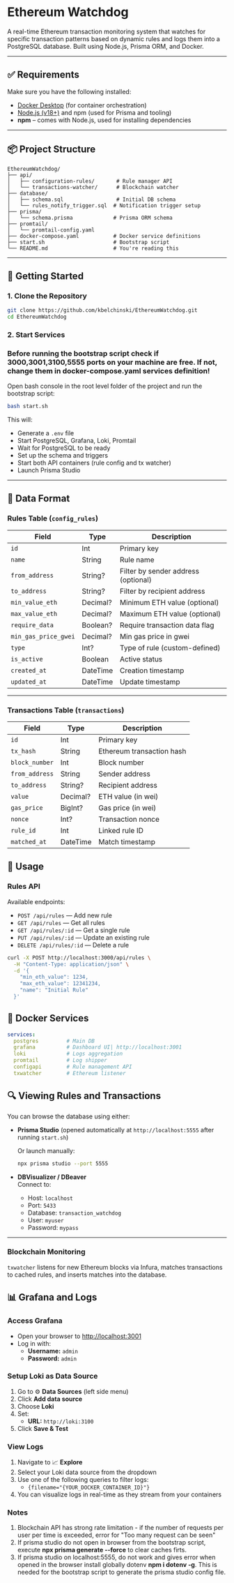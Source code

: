 # Ethereum Watchdog

A real-time Ethereum transaction monitoring system that watches for specific transaction patterns based on dynamic rules and logs them into a PostgreSQL database. Built using Node.js, Prisma ORM, and Docker.

---

## ✅ Requirements

Make sure you have the following installed:

- [Docker Desktop](https://www.docker.com/products/docker-desktop) (for container orchestration)
- [Node.js (v18+)](https://nodejs.org/) and npm (used for Prisma and tooling)
- **npm** – comes with Node.js, used for installing dependencies

---

## 📦 Project Structure

```
EthereumWatchdog/
├── api/
│   ├── configuration-rules/       # Rule manager API
│   └── transactions-watcher/      # Blockchain watcher
├── database/
│   ├── schema.sql                 # Initial DB schema
│   └── rules_notify_trigger.sql  # Notification trigger setup
├── prisma/
│   └── schema.prisma             # Prisma ORM schema
├── promtail/
│   └── promtail-config.yaml
├── docker-compose.yaml           # Docker service definitions
├── start.sh                      # Bootstrap script
└── README.md                     # You're reading this
```

---

## 🚀 Getting Started

### 1. Clone the Repository

```bash
git clone https://github.com/kbelchinski/EthereumWatchdog.git
cd EthereumWatchdog
```

### 2. Start Services

### Before running the bootstrap script check if 3000,3001,3100,5555 ports on your machine are free. If not, change them in docker-compose.yaml services definition!

Open bash console in the root level folder of the project and run the bootstrap script:

```bash
bash start.sh
```

This will:

- Generate a `.env` file
- Start PostgreSQL, Grafana, Loki, Promtail
- Wait for PostgreSQL to be ready
- Set up the schema and triggers
- Start both API containers (rule config and tx watcher)
- Launch Prisma Studio

---

## 🧾 Data Format

### Rules Table (`config_rules`)

| Field                | Type     | Description                         |
| -------------------- | -------- | ----------------------------------- |
| `id`                 | Int      | Primary key                         |
| `name`               | String   | Rule name                           |
| `from_address`       | String?  | Filter by sender address (optional) |
| `to_address`         | String?  | Filter by recipient address         |
| `min_value_eth`      | Decimal? | Minimum ETH value (optional)        |
| `max_value_eth`      | Decimal? | Maximum ETH value (optional)        |
| `require_data`       | Boolean? | Require transaction data flag       |
| `min_gas_price_gwei` | Decimal? | Min gas price in gwei               |
| `type`               | Int?     | Type of rule (custom-defined)       |
| `is_active`          | Boolean  | Active status                       |
| `created_at`         | DateTime | Creation timestamp                  |
| `updated_at`         | DateTime | Update timestamp                    |

---

### Transactions Table (`transactions`)

| Field          | Type     | Description               |
| -------------- | -------- | ------------------------- |
| `id`           | Int      | Primary key               |
| `tx_hash`      | String   | Ethereum transaction hash |
| `block_number` | Int      | Block number              |
| `from_address` | String   | Sender address            |
| `to_address`   | String?  | Recipient address         |
| `value`        | Decimal? | ETH value (in wei)        |
| `gas_price`    | BigInt?  | Gas price (in wei)        |
| `nonce`        | Int?     | Transaction nonce         |
| `rule_id`      | Int      | Linked rule ID            |
| `matched_at`   | DateTime | Match timestamp           |

## 🧠 Usage

### Rules API

Available endpoints:

- `POST /api/rules` — Add new rule
- `GET /api/rules` — Get all rules
- `GET /api/rules/:id` — Get a single rule
- `PUT /api/rules/:id` — Update an existing rule
- `DELETE /api/rules/:id` — Delete a rule

```bash
curl -X POST http://localhost:3000/api/rules \
  -H "Content-Type: application/json" \
  -d '{
    "min_eth_value": 1234,
    "max_eth_value": 12341234,
    "name": "Initial Rule"
  }'
```

## 🐳 Docker Services

```yaml
services:
  postgres         # Main DB
  grafana          # Dashboard UI| http://localhost:3001
  loki             # Logs aggregation
  promtail         # Log shipper
  configapi        # Rule management API
  txwatcher        # Ethereum listener
```

## 🔍 Viewing Rules and Transactions

You can browse the database using either:

- **Prisma Studio** (opened automatically at `http://localhost:5555` after running `start.sh`)

  Or launch manually:

  ```bash
  npx prisma studio --port 5555
  ```

- **DBVisualizer / DBeaver**  
  Connect to:

  - Host: `localhost`
  - Port: `5433`
  - Database: `transaction_watchdog`
  - User: `myuser`
  - Password: `mypass`

---

### Blockchain Monitoring

`txwatcher` listens for new Ethereum blocks via Infura, matches transactions to cached rules, and inserts matches into the database.

## 📊 Grafana and Logs

### Access Grafana

- Open your browser to [http://localhost:3001](http://localhost:3001)
- Log in with:
  - **Username:** `admin`
  - **Password:** `admin`

### Setup Loki as Data Source

1. Go to ⚙️ **Data Sources** (left side menu)
2. Click **Add data source**
3. Choose **Loki**
4. Set:
   - **URL:** `http://loki:3100`
5. Click **Save & Test**

### View Logs

1. Navigate to 📈 **Explore**
2. Select your Loki data source from the dropdown
3. Use one of the following queries to filter logs:
   - `{filename="{YOUR_DOCKER_CONTAINER_ID}"}`
4. You can visualize logs in real-time as they stream from your containers

### Notes

1. Blockchain API has strong rate limitation - if the number of requests per user per time is exceeded, error for "Too many request can be seen"
2. If prisma studio do not open in browser from the bootstrap script, execute **npx prisma generate --force** to clear caches firts.
3. If prisma studio on localhost:5555, do not work and gives error when opened in the browser install globally dotenv **npm i dotenv -g**. This is needed for the bootstrap script to generate the prisma studio config file.
